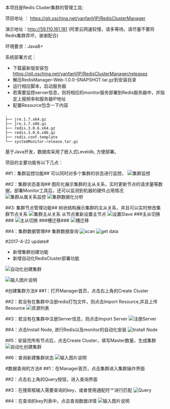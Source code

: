 本项目是Redis Cluster集群的管理工具;

项目地址 ： https://git.oschina.net/yanfanVIP/RedisClusterManager

演示地址：http://59.110.161.181 (阿里云网速较慢，请多等待。请尽量不要将Redis集群弄坏，谢谢配合)

环境要求：Java8+

系统部署方式：

* 下载最新版安装包 https://git.oschina.net/yanfanVIP/RedisClusterManager/releases
* 解压RedisManager-Web-1.0.0-SNAPSHOT.tar.gz到安装目录
* 运行相应脚本，启动服务器
* 若需要监控server信息，则将相应的monitor服务部署到Redis服务器中，并指定上报频率和服务器IP地址
* 配置Resource包含一下内容

```
.
├── jre.1.7.x64.gz
├── jre.1.7.x86.gz
├── redis.3.0.6.x64.gz
├── redis.3.0.6.x86.gz
├── redis.conf.template
└── systemMonitor-release.tar.gz

```

基于Java开发，数据库采用了嵌入式Leveldb, 方便部署。

项目的主要功能有以下几点：

##1：集群监控功能##
可以同时对多个集群的状态进行监控，
![集群监控](https://git.oschina.net/uploads/images/2017/0419/170942_b0e86736_37113.jpeg "集群监控")

##2：集群状态查询##
图形化展示集群的主从关系，实时更新节点的请求量等数据，部署Monitor工具后，还可以监测到机器的硬件占用情况
![集群从属关系监控](https://git.oschina.net/uploads/images/2017/0419/171259_82ccbfa8_37113.jpeg "集群从属关系监控")
![集群数据化分析](https://git.oschina.net/uploads/images/2017/0419/171333_2e5a44a0_37113.jpeg "集群数据化分析")

##3: 集群节点管理功能##
树状结构展示集群的主从关系，并且可以实时修改集群节点关系
![集群主从关系](https://git.oschina.net/uploads/images/2017/0419/171531_da3fddf2_37113.jpeg "集群主从关系")
从节点重新设置主节点
![设置Slave](https://git.oschina.net/uploads/images/2017/0419/171830_099b87a2_37113.jpeg "设置Slave")
###主从切换###
![主从切换](https://git.oschina.net/uploads/images/2017/0419/171902_d8c8dc2b_37113.jpeg "主从切换")
###槽迁移###
![槽迁移](https://git.oschina.net/uploads/images/2017/0419/171930_a40b6533_37113.jpeg "槽迁移")

##4：集群数据管理##
集群数据查询
![scan](https://git.oschina.net/uploads/images/2017/0419/172117_a7256d26_37113.jpeg "scan")
![get data](https://git.oschina.net/uploads/images/2017/0419/172133_94c81f28_37113.jpeg "get data")


#2017-4-22 update#
* 新增集群创建功能
* 新增自动化RedisCluster部署功能

![自动化创建集群](https://git.oschina.net/uploads/images/2017/0422/161332_269f2649_37113.jpeg "自动化创建集群")

![输入图片说明](https://git.oschina.net/uploads/images/2017/0422/161407_826e6953_37113.jpeg "在这里输入图片标题")

#创建集群方法#
##1：打开Manager首页，点击右上角的Create Cluster

##2：若没有在集群中注册redis打包文件，则点击Import Resource,并且上传Resource
![资源列表](https://git.oschina.net/uploads/images/2017/0422/162556_b7ed34f5_37113.jpeg "资源列表")

##3：若没有在集群中注册Server信息，则点击Import Server
![注册Server](https://git.oschina.net/uploads/images/2017/0422/162730_b7c95c8e_37113.jpeg "注册Server")

##4：点击Install Node, 进行Redis以及monitor的自动化安装
![Install Node](https://git.oschina.net/uploads/images/2017/0422/162900_83341e55_37113.jpeg "Install Node")

##5：安装完所有节点后，点击Create Cluster，填写Master数量，生成集群
![自动化创建集群](https://git.oschina.net/uploads/images/2017/0422/161332_269f2649_37113.jpeg "自动化创建集群")

##6：查询新建集群状态
![输入图片说明](https://git.oschina.net/uploads/images/2017/0422/163104_5c4f26ae_37113.jpeg "在这里输入图片标题")

#数据查询的方法#
##1：在Manager首页，点击集群进入集群操作界面

##2：点击右上角的Query按钮，进入查询界面

##3：在搜索框输入需要查询的key，或者使用通配符‘*’进行匹配
![Query](https://git.oschina.net/uploads/images/2017/0422/163334_df0daafb_37113.jpeg "Query")

##4：在查询的key列表中，点击查询数据详情
![输入图片说明](https://git.oschina.net/uploads/images/2017/0422/163505_02668e77_37113.jpeg "在这里输入图片标题")
